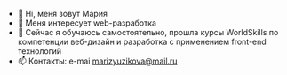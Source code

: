 - 👋 Hi, меня зовут Мария
- 👀 Меня интересует  web-разработка
- 🌱 Сейчас я  обучаюсь самостоятельно, прошла курсы  WorldSkills  по компетенции веб-дизайн и разработка с применением front-end технологий 
- 📫 Контакты: e-mai marizyuzikova@mail.ru

